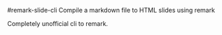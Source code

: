 #remark-slide-cli
Compile a markdown file to HTML slides using remark

Completely unofficial cli to remark.
